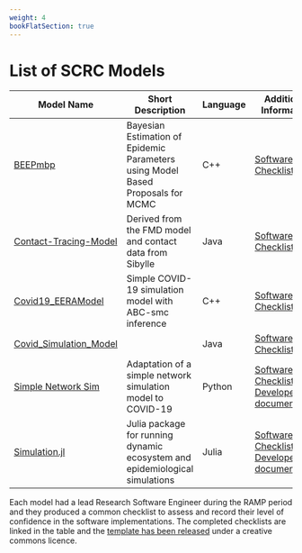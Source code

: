 ```yaml
---
weight: 4
bookFlatSection: true
---
```


# List of SCRC Models

| Model Name | Short Description | Language | Additional Information |
| - | - | - | - |
| [BEEPmbp](https://github.com/ScottishCovidResponse/BEEPmbp) | Bayesian Estimation of Epidemic Parameters using Model Based Proposals for MCMC | C++ | [Software Checklist](https://github.com/ScottishCovidResponse/BEEPmbp/blob/dev/SoftwareChecklist.md) |
| [Contact-Tracing-Model](https://github.com/ScottishCovidResponse/Contact-Tracing-Model) | Derived from the FMD model and contact data from Sibylle | Java | [Software Checklist](https://github.com/ScottishCovidResponse/Contact-Tracing-Model/pull/43/files?short_path=697b256#diff-697b256e2aa71ca59a728f31d140d2a37b85f5a43705d3267ff06685769fd1eb) |
| [Covid19_EERAModel](https://github.com/ScottishCovidResponse/Covid19_EERAModel) | Simple COVID-19 simulation model with ABC-smc inference | C++ | [Software Checklist](https://github.com/ScottishCovidResponse/Covid19_EERAModel/blob/dev/SoftwareChecklist.md) |
| [Covid_Simulation_Model](https://github.com/ScottishCovidResponse/Covid_Simulation_Model) | | Java | [Software Checklist](https://github.com/ScottishCovidResponse/Covid_Simulation_Model/blob/master/docs/software_checklist.md) |
| [Simple Network Sim](https://github.com/ScottishCovidResponse/simple_network_sim) | Adaptation of a simple network simulation model to COVID-19 | Python | [Software Checklist](https://github.com/ScottishCovidResponse/simple_network_sim/blob/master/software_checklist.md), [Developer documentation](https://simple-network-sim.readthedocs.io/en/latest/?badge=latest) |
| [Simulation.jl](https://github.com/ScottishCovidResponse/Simulation.jl) | Julia package for running dynamic ecosystem and epidemiological simulations | Julia | [Software Checklist](https://github.com/ScottishCovidResponse/Simulation.jl/blob/dev/SCRC_Software_Checklist.md), [Developer documenation](https://scottishcovidresponse.github.io/Simulation.jl/dev/) |

Each model had a lead Research Software Engineer during the RAMP period and they produced a common checklist to assess and record their level of confidence in the software implementations. The completed checklists are linked in the table and the [template has been released](https://github.com/ScottishCovidResponse/modelling-resources/blob/main/software-checklist.md) under a creative commons licence.
